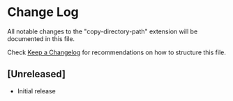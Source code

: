 # Change Log
All notable changes to the "copy-directory-path" extension will be documented in this file.

Check [Keep a Changelog](http://keepachangelog.com/) for recommendations on how to structure this file.

## [Unreleased]
- Initial release